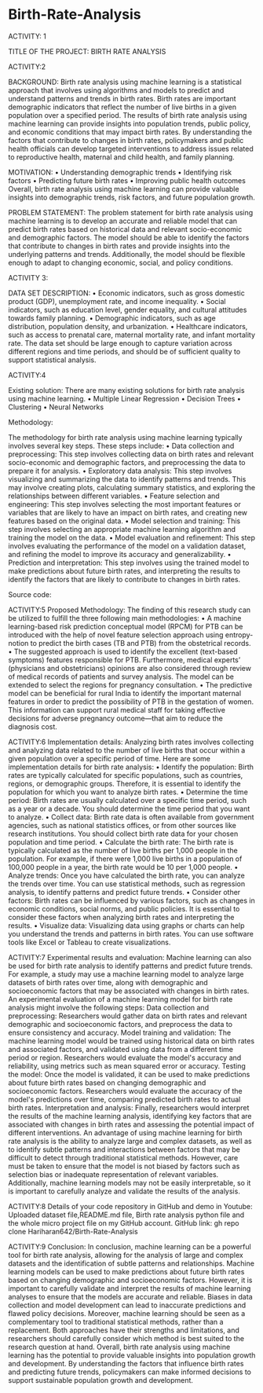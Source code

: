 # Birth-Rate-Analysis

ACTIVITY: 1

TITLE OF THE PROJECT: BIRTH RATE ANALYSIS

ACTIVITY:2    

BACKGROUND:
               Birth rate analysis using machine learning is a statistical approach that involves using algorithms and models to predict and understand patterns and trends in birth rates. Birth rates are important demographic indicators that reflect the number of live births in a given population over a specified period.
                The results of birth rate analysis using machine learning can provide insights into population trends, public policy, and economic conditions that may impact birth rates. By understanding the factors that contribute to changes in birth rates, policymakers and public health officials can develop targeted interventions to address issues related to reproductive health, maternal and child health, and family planning.

MOTIVATION:
•	Understanding demographic trends
•	Identifying risk factors
•	Predicting future birth rates
•	Improving public health outcomes
Overall, birth rate analysis using machine learning can provide valuable insights into demographic trends, risk factors, and future population growth.

PROBLEM STATEMENT:
                  The problem statement for birth rate analysis using machine learning is to develop an accurate and reliable model that can predict birth rates based on historical data and relevant socio-economic and demographic factors. The model should be able to identify the factors that contribute to changes in birth rates and provide insights into the underlying patterns and trends. Additionally, the model should be flexible enough to adapt to changing economic, social, and policy conditions.


ACTIVITY 3:

DATA SET DESCRIPTION:
•	Economic indicators, such as gross domestic product (GDP), unemployment rate, and income inequality.
•	Social indicators, such as education level, gender equality, and cultural attitudes towards family planning.
•	Demographic indicators, such as age distribution, population density, and urbanization.
•	Healthcare indicators, such as access to prenatal care, maternal mortality rate, and infant mortality rate.
The data set should be large enough to capture variation across different regions and time periods, and should be of sufficient quality to support statistical analysis.

ACTIVITY:4

Existing solution:
There are many existing solutions for birth rate analysis using machine learning.
•	Multiple Linear Regression
•	Decision Trees
•	Clustering
•	Neural Networks

Methodology:

The methodology for birth rate analysis using machine learning typically involves several key steps. These steps include:
•	Data collection and preprocessing: This step involves collecting data on birth rates and relevant socio-economic and demographic factors, and preprocessing the data to prepare it for analysis.
•	Exploratory data analysis: This step involves visualizing and summarizing the data to identify patterns and trends. This may involve creating plots, calculating summary statistics, and exploring the relationships between different variables.
•	Feature selection and engineering: This step involves selecting the most important features or variables that are likely to have an impact on birth rates, and creating new features based on the original data.
•	Model selection and training: This step involves selecting an appropriate machine learning algorithm and training the model on the data. 
•	Model evaluation and refinement: This step involves evaluating the performance of the model on a validation dataset, and refining the model to improve its accuracy and generalizability. 
•	Prediction and interpretation: This step involves using the trained model to make predictions about future birth rates, and interpreting the results to identify the factors that are likely to contribute to changes in birth rates.

Source code: 
	

ACTIVITY:5
Proposed Methodology:
The finding of this research study can be utilized to fulfill the three following main methodologies:
•	A machine learning-based risk prediction conceptual model (RPCM) for PTB can be introduced with the help of novel feature selection approach using entropy-notion to predict the birth cases (TB and PTB) from the obstetrical records.
•	The suggested approach is used to identify the excellent (text-based symptoms) features responsible for PTB. Furthermore, medical experts’ (physicians and obstetricians) opinions are also considered through review of medical records of patients and survey analysis. The model can be extended to select the regions for pregnancy consultation.
•	The predictive model can be beneficial for rural India to identify the important maternal features in order to predict the possibility of PTB in the gestation of women. This information can support rural medical staff for taking effective decisions for adverse pregnancy outcome—that aim to reduce the diagnosis cost.




ACTIVITY:6
Implementation details:
Analyzing birth rates involves collecting and analyzing data related to the number of live births that occur within a given population over a specific period of time. Here are some implementation details for birth rate analysis:
•	Identify the population: Birth rates are typically calculated for specific populations, such as countries, regions, or demographic groups. Therefore, it is essential to identify the population for which you want to analyze birth rates.
•	Determine the time period: Birth rates are usually calculated over a specific time period, such as a year or a decade. You should determine the time period that you want to analyze.
•	Collect data: Birth rate data is often available from government agencies, such as national statistics offices, or from other sources like research institutions. You should collect birth rate data for your chosen population and time period.
•	Calculate the birth rate: The birth rate is typically calculated as the number of live births per 1,000 people in the population. For example, if there were 1,000 live births in a population of 100,000 people in a year, the birth rate would be 10 per 1,000 people.
•	Analyze trends: Once you have calculated the birth rate, you can analyze the trends over time. You can use statistical methods, such as regression analysis, to identify patterns and predict future trends.
•	Consider other factors: Birth rates can be influenced by various factors, such as changes in economic conditions, social norms, and public policies. It is essential to consider these factors when analyzing birth rates and interpreting the results.
•	Visualize data: Visualizing data using graphs or charts can help you understand the trends and patterns in birth rates. You can use software tools like Excel or Tableau to create visualizations.
 


ACTIVITY:7
Experimental results and evaluation:
Machine learning can also be used for birth rate analysis to identify patterns and predict future trends. For example, a study may use a machine learning model to analyze large datasets of birth rates over time, along with demographic and socioeconomic factors that may be associated with changes in birth rates.
An experimental evaluation of a machine learning model for birth rate analysis might involve the following steps:
Data collection and preprocessing: Researchers would gather data on birth rates and relevant demographic and socioeconomic factors, and preprocess the data to ensure consistency and accuracy.
Model training and validation: The machine learning model would be trained using historical data on birth rates and associated factors, and validated using data from a different time period or region. Researchers would evaluate the model's accuracy and reliability, using metrics such as mean squared error or accuracy.
Testing the model: Once the model is validated, it can be used to make predictions about future birth rates based on changing demographic and socioeconomic factors. Researchers would evaluate the accuracy of the model's predictions over time, comparing predicted birth rates to actual birth rates.
Interpretation and analysis: Finally, researchers would interpret the results of the machine learning analysis, identifying key factors that are associated with changes in birth rates and assessing the potential impact of different interventions.
An advantage of using machine learning for birth rate analysis is the ability to analyze large and complex datasets, as well as to identify subtle patterns and interactions between factors that may be difficult to detect through traditional statistical methods. However, care must be taken to ensure that the model is not biased by factors such as selection bias or inadequate representation of relevant variables. Additionally, machine learning models may not be easily interpretable, so it is important to carefully analyze and validate the results of the analysis.

ACTIVITY:8
Details of your code repository in GitHub and demo in Youtube:
 Uploaded dataset file,README.md file, Birth rate analysis python file and the whole micro project file on my GitHub account. 
GitHub link: gh repo clone Hariharan642/Birth-Rate-Analysis

ACTIVITY:9
Conclusion:
	In conclusion, machine learning can be a powerful tool for birth rate analysis, allowing for the analysis of large and complex datasets and the identification of subtle patterns and relationships. Machine learning models can be used to make predictions about future birth rates based on changing demographic and socioeconomic factors.
However, it is important to carefully validate and interpret the results of machine learning analyses to ensure that the models are accurate and reliable. Biases in data collection and model development can lead to inaccurate predictions and flawed policy decisions.
Moreover, machine learning should be seen as a complementary tool to traditional statistical methods, rather than a replacement. Both approaches have their strengths and limitations, and researchers should carefully consider which method is best suited to the research question at hand.
Overall, birth rate analysis using machine learning has the potential to provide valuable insights into population growth and development. By understanding the factors that influence birth rates and predicting future trends, policymakers can make informed decisions to support sustainable population growth and development.

